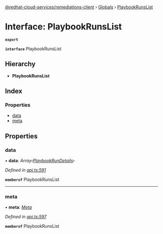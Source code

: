 [@redhat-cloud-services/remediations-client](../README.md) › [Globals](../globals.md) › [PlaybookRunsList](playbookrunslist.md)

# Interface: PlaybookRunsList

**`export`** 

**`interface`** PlaybookRunsList

## Hierarchy

* **PlaybookRunsList**

## Index

### Properties

* [data](playbookrunslist.md#data)
* [meta](playbookrunslist.md#meta)

## Properties

###  data

• **data**: *Array‹[PlaybookRunDetails](playbookrundetails.md)›*

*Defined in [api.ts:591](https://github.com/RedHatInsights/javascript-clients/blob/master/packages/remediations/api.ts#L591)*

**`memberof`** PlaybookRunsList

___

###  meta

• **meta**: *[Meta](meta.md)*

*Defined in [api.ts:597](https://github.com/RedHatInsights/javascript-clients/blob/master/packages/remediations/api.ts#L597)*

**`memberof`** PlaybookRunsList
